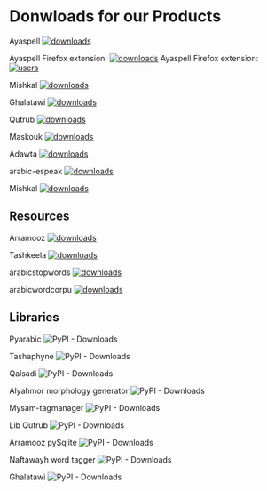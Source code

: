 # Donwloads for our Products
Ayaspell [![downloads]( https://img.shields.io/sourceforge/dt/ayaspell.svg)](http://sourceforge.org/projects/ayaspell)

Ayaspell Firefox extension: [![downloads]( https://img.shields.io/amo/dw/arabic-spell-checking-dictiona.svg)](https://addons.mozilla.org/ar/firefox/addon/arabic-spell-checking-dictiona/)
Ayaspell Firefox extension: [![users]( https://img.shields.io/amo/users/arabic-spell-checking-dictiona.svg)](https://addons.mozilla.org/ar/firefox/addon/arabic-spell-checking-dictiona/)

Mishkal [![downloads]( https://img.shields.io/sourceforge/dt/mishkal.svg)](http://sourceforge.org/projects/mishkal)

Ghalatawi [![downloads]( https://img.shields.io/sourceforge/dt/ghalatawi.svg)](http://sourceforge.org/projects/ghalatawi)

Qutrub [![downloads]( https://img.shields.io/sourceforge/dt/qutrub.svg)](http://sourceforge.org/projects/qutrub)

Maskouk [![downloads]( https://img.shields.io/sourceforge/dt/maskouk.svg)](http://sourceforge.org/projects/maskouk)


Adawta [![downloads]( https://img.shields.io/sourceforge/dt/adawat.svg)](http://sourceforge.org/projects/adawat)


arabic-espeak  [![downloads]( https://img.shields.io/sourceforge/dt/arabic-espeak.svg)](http://sourceforge.org/projects/arabic-espeak)

Mishkal [![downloads]( https://img.shields.io/sourceforge/dm/mishkal.svg)](http://sourceforge.org/projects/mishkal)

## Resources

Arramooz [![downloads]( https://img.shields.io/sourceforge/dt/arramooz.svg)](http://sourceforge.org/projects/arramooz)

Tashkeela [![downloads]( https://img.shields.io/sourceforge/dt/tashkeela.svg)](http://sourceforge.org/projects/tashkeela)

arabicstopwords [![downloads]( https://img.shields.io/sourceforge/dt/arabicstopwords.svg)](http://sourceforge.org/projects/arabicstopwords)

arabicwordcorpu  [![downloads]( https://img.shields.io/sourceforge/dt/arabicwordcorpu.svg)](http://sourceforge.org/projects/arabicwordcorpu)

## Libraries 

Pyarabic ![PyPI - Downloads](https://img.shields.io/pypi/dm/pyarabic)

Tashaphyne ![PyPI - Downloads](https://img.shields.io/pypi/dm/tashaphyne)

Qalsadi ![PyPI - Downloads](https://img.shields.io/pypi/dm/qalsadi)

Alyahmor morphology generator ![PyPI - Downloads](https://img.shields.io/pypi/dm/alyahmor)

Mysam-tagmanager ![PyPI - Downloads](https://img.shields.io/pypi/dm/mysam-tagmanager)

Lib Qutrub ![PyPI - Downloads](https://img.shields.io/pypi/dm/libqutrub)

Arramooz pySqlite ![PyPI - Downloads](https://img.shields.io/pypi/dm/arramooz-pysqlite)

Naftawayh word tagger ![PyPI - Downloads](https://img.shields.io/pypi/dm/Naftawayh)

Ghalatawi ![PyPI - Downloads](https://img.shields.io/pypi/dm/ghalatawi)

